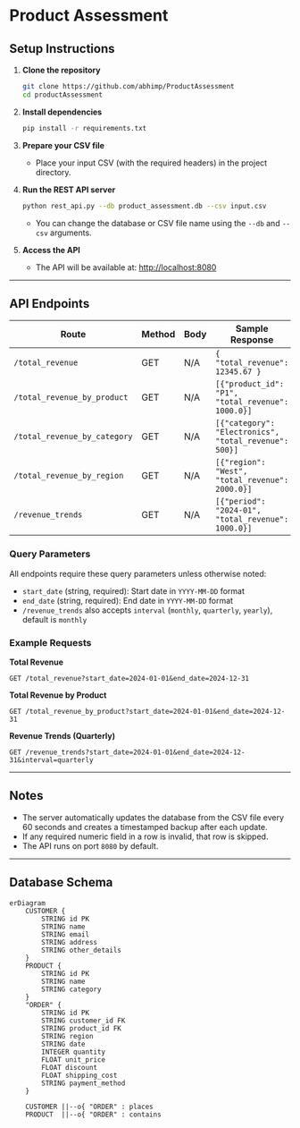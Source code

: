 # Product Assessment


## Setup Instructions

1. **Clone the repository**
   ```bash
   git clone https://github.com/abhimp/ProductAssessment
   cd productAssessment
   ```

1. **Install dependencies**
   ```bash
   pip install -r requirements.txt
   ```

1. **Prepare your CSV file**
   - Place your input CSV (with the required headers) in the project directory.

1. **Run the REST API server**
   ```bash
   python rest_api.py --db product_assessment.db --csv input.csv
   ```
   - You can change the database or CSV file name using the `--db` and `--csv` arguments.

1. **Access the API**
   - The API will be available at: [http://localhost:8080](http://localhost:8080)

---

## API Endpoints

| Route                              | Method | Body         | Sample Response                                    | Description                                           |
|-------------------------------------|--------|--------------|----------------------------------------------------|-------------------------------------------------------|
| `/total_revenue`                    | GET    | N/A          | `{ "total_revenue": 12345.67 }`                    | Total revenue for a date range                        |
| `/total_revenue_by_product`         | GET    | N/A          | `[{"product_id": "P1", "total_revenue": 1000.0}]`  | Revenue by product for a date range                   |
| `/total_revenue_by_category`        | GET    | N/A          | `[{"category": "Electronics", "total_revenue": 500}]` | Revenue by category for a date range              |
| `/total_revenue_by_region`          | GET    | N/A          | `[{"region": "West", "total_revenue": 2000.0}]`    | Revenue by region for a date range                    |
| `/revenue_trends`                   | GET    | N/A          | `[{"period": "2024-01", "total_revenue": 1000.0}]` | Revenue trends (monthly/quarterly/yearly) for a range |

### Query Parameters

All endpoints require these query parameters unless otherwise noted:

- `start_date` (string, required): Start date in `YYYY-MM-DD` format
- `end_date` (string, required): End date in `YYYY-MM-DD` format
- `/revenue_trends` also accepts `interval` (`monthly`, `quarterly`, `yearly`), default is `monthly`

### Example Requests

**Total Revenue**
```
GET /total_revenue?start_date=2024-01-01&end_date=2024-12-31
```

**Total Revenue by Product**
```
GET /total_revenue_by_product?start_date=2024-01-01&end_date=2024-12-31
```

**Revenue Trends (Quarterly)**
```
GET /revenue_trends?start_date=2024-01-01&end_date=2024-12-31&interval=quarterly
```

---

## Notes

- The server automatically updates the database from the CSV file every 60 seconds and creates a timestamped backup after each update.
- If any required numeric field in a row is invalid, that row is skipped.
- The API runs on port `8080` by default.

---

## Database Schema

```mermaid
erDiagram
    CUSTOMER {
        STRING id PK
        STRING name
        STRING email
        STRING address
        STRING other_details
    }
    PRODUCT {
        STRING id PK
        STRING name
        STRING category
    }
    "ORDER" {
        STRING id PK
        STRING customer_id FK
        STRING product_id FK
        STRING region
        STRING date
        INTEGER quantity
        FLOAT unit_price
        FLOAT discount
        FLOAT shipping_cost
        STRING payment_method
    }

    CUSTOMER ||--o{ "ORDER" : places
    PRODUCT  ||--o{ "ORDER" : contains
```